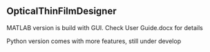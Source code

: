 ## OpticalThinFilmDesigner
MATLAB version is build with GUI. Check User Guide.docx for details

Python version comes with more features, still under develop
